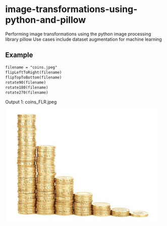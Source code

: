 # image-transformations-using-python-and-pillow
Performing image transformations using the python image processing library pillow
Use cases include dataset augmentation for machine learning

## Example

    filename = "coins.jpeg"
    flipLeftToRight(filename)
    flipTopToBottom(filename)
    rotate90(filename)
    rotate180(filename)
    rotate270(filename)
    
Output 1: coins_FLR.jpeg

![image flipped left to right](https://raw.githubusercontent.com/mungujn/image-transformations-using-python-and-pillow/master/coins_FLR.jpeg)
